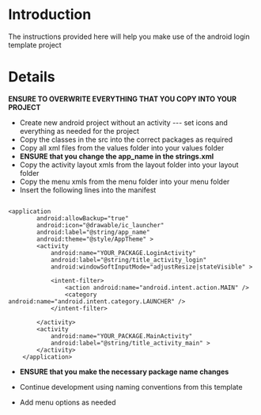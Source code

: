 # Introduction #

The instructions provided here will help you make use of the android login template project


# Details #

**ENSURE TO OVERWRITE EVERYTHING THAT YOU COPY INTO YOUR PROJECT**

  * Create new android project without an activity --- set icons and everything as needed for the project
  * Copy the classes in the src into the correct packages as required
  * Copy all xml files from the values folder into your values folder
  * **ENSURE that you change the app\_name in the strings.xml**
  * Copy the activity layout xmls from the layout folder into your layout folder
  * Copy the menu xmls from the menu folder into your menu folder
  * Insert the following lines into the manifest
```

<application
        android:allowBackup="true"
        android:icon="@drawable/ic_launcher"
        android:label="@string/app_name"
        android:theme="@style/AppTheme" >
        <activity
            android:name="YOUR_PACKAGE.LoginActivity"
            android:label="@string/title_activity_login"
            android:windowSoftInputMode="adjustResize|stateVisible" >
			
			<intent-filter>
            	<action android:name="android.intent.action.MAIN" />
            	<category android:name="android.intent.category.LAUNCHER" />
        	</intent-filter>
			
        </activity>
        <activity
            android:name="YOUR_PACKAGE.MainActivity"
            android:label="@string/title_activity_main" >
        </activity>
    </application>
```

  * **ENSURE that you make the necessary package name changes**

  * Continue development using naming conventions from this template

  * Add menu options as needed